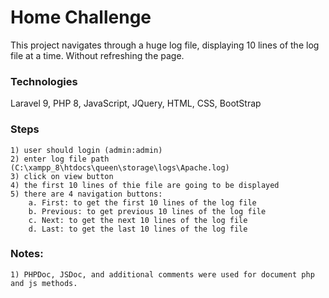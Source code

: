 
# Home Challenge

This project navigates through a huge log file, displaying 10 lines of the log file at a time. Without refreshing the page.

### Technologies
Laravel 9, PHP 8, JavaScript, JQuery, HTML, CSS, BootStrap

### Steps
    1) user should login (admin:admin)
    2) enter log file path (C:\xampp_8\htdocs\queen\storage\logs\Apache.log)
    3) click on view button
    4) the first 10 lines of thie file are going to be displayed
    5) there are 4 navigation buttons:
        a. First: to get the first 10 lines of the log file
        b. Previous: to get previous 10 lines of the log file
        c. Next: to get the next 10 lines of the log file
        d. Last: to get the last 10 lines of the log file

### Notes:
    1) PHPDoc, JSDoc, and additional comments were used for document php and js methods.

